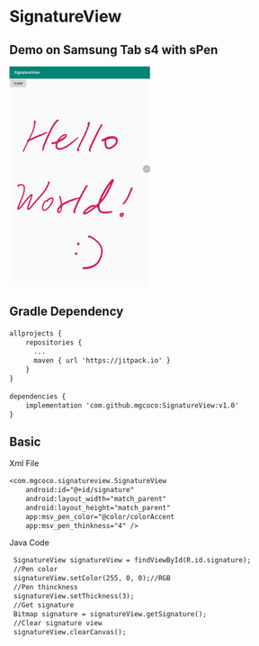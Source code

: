 # SignatureView

## Demo on Samsung Tab s4 with sPen

<img src="https://github.com/mgcoco/SignatureView/blob/master/screenshot/1.jpg" width="250px" />

## Gradle Dependency

```
allprojects {
    repositories {
      ...
      maven { url 'https://jitpack.io' }
    }
}

dependencies {
	implementation 'com.github.mgcoco:SignatureView:v1.0'
}
```

## Basic

Xml File

```
<com.mgcoco.signatureview.SignatureView
    android:id="@+id/signature"
    android:layout_width="match_parent"
    android:layout_height="match_parent"
    app:msv_pen_color="@color/colorAccent
    app:msv_pen_thinkness="4" />
```

Java Code

```
 SignatureView signatureView = findViewById(R.id.signature);
 //Pen color
 signatureView.setColor(255, 0, 0);//RGB
 //Pen thinckness
 signatureView.setThickness(3);
 //Get signature
 Bitmap signature = signatureView.getSignature();
 //Clear signature view              
 signatureView.clearCanvas();
